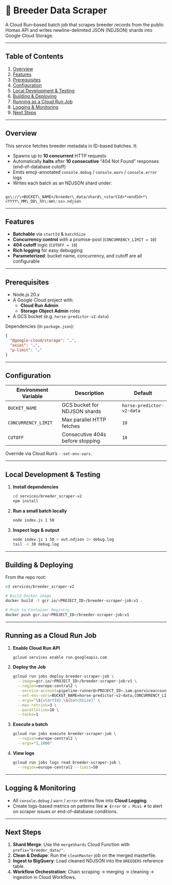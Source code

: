 # 🐄 Breeder Data Scraper

A Cloud Run–based batch job that scrapes breeder records from the public Homas API and writes newline-delimited JSON (NDJSON) shards into Google Cloud Storage.

---

## Table of Contents

1. [Overview](#overview)  
2. [Features](#features)  
3. [Prerequisites](#prerequisites)  
4. [Configuration](#configuration)  
5. [Local Development & Testing](#local-development--testing)  
6. [Building & Deploying](#building--deploying)  
7. [Running as a Cloud Run Job](#running-as-a-cloud-run-job)  
8. [Logging & Monitoring](#logging--monitoring)  
9. [Next Steps](#next-steps)  

---

## Overview

This service fetches breeder metadata in ID-based batches. It:

- Spawns up to **10 concurrent** HTTP requests  
- Automatically **halts** after **10 consecutive** “404 Not Found” responses (end-of-database cutoff)  
- Emits emoji-annotated `console.debug` / `console.warn` / `console.error` logs  
- Writes each batch as an NDJSON shard under:

```

gs\://\<BUCKET\_NAME>/breeder\_data/shard\_<startId>*<endId>*\<YYYY\_MM\_DD\_hh\:mm\:ss>.ndjson

````

---

## Features

- **Batchable** via `startId` & `batchSize`  
- **Concurrency control** with a promise-pool (`CONCURRENCY_LIMIT = 10`)  
- **404 cutoff** logic (`CUTOFF = 10`)  
- **Rich logging** for easy debugging  
- **Parameterized**: bucket name, concurrency, and cutoff are all configurable  

---

## Prerequisites

- Node.js 20.x  
- A Google Cloud project with:
  - **Cloud Run Admin**  
  - **Storage Object Admin** roles  
- A GCS bucket (e.g. `horse-predictor-v2-data`)  

Dependencies (in `package.json`):
```json
{
  "@google-cloud/storage": "…",
  "axios": "…",
  "p-limit": "…"
}
````

---

## Configuration

| Environment Variable | Description                      | Default                   |
| -------------------- | -------------------------------- | ------------------------- |
| `BUCKET_NAME`        | GCS bucket for NDJSON shards     | `horse-predictor-v2-data` |
| `CONCURRENCY_LIMIT`  | Max parallel HTTP fetches        | `10`                      |
| `CUTOFF`             | Consecutive 404s before stopping | `10`                      |

Override via Cloud Run’s `--set-env-vars`.

---

## Local Development & Testing

1. **Install dependencies**

   ```bash
   cd services/breeder_scraper-v2
   npm install
   ```

2. **Run a small batch locally**

   ```bash
   node index.js 1 50
   ```

3. **Inspect logs & output**

   ```bash
   node index.js 1 50 > out.ndjson 2> debug.log
   tail -n 30 debug.log
   ```

---

## Building & Deploying

From the repo root:

```bash
cd services/breeder_scraper-v2

# Build Docker image
docker build -t gcr.io/<PROJECT_ID>/breeder-scraper-job:v1 .

# Push to Container Registry
docker push gcr.io/<PROJECT_ID>/breeder-scraper-job:v1
```

---

## Running as a Cloud Run Job

1. **Enable Cloud Run API**

   ```bash
   gcloud services enable run.googleapis.com
   ```

2. **Deploy the Job**

   ```bash
   gcloud run jobs deploy breeder-scraper-job \
     --image=gcr.io/<PROJECT_ID>/breeder-scraper-job:v1 \
     --region=europe-central2 \
     --service-account=pipeline-runner@<PROJECT_ID>.iam.gserviceaccount.com \
     --set-env-vars=BUCKET_NAME=horse-predictor-v2-data,CONCURRENCY_LIMIT=10,CUTOFF=10 \
     --args="\${startId},\${batchSize}" \
     --max-retries=3 \
     --parallelism=10 \
     --tasks=1
   ```

3. **Execute a batch**

   ```bash
   gcloud run jobs execute breeder-scraper-job \
     --region=europe-central2 \
     --args="1,1000"
   ```

4. **View logs**

   ```bash
   gcloud run jobs logs read breeder-scraper-job \
     --region=europe-central2 --limit=50
   ```

---

## Logging & Monitoring

* All `console.debug` / `warn` / `error` entries flow into **Cloud Logging**.
* Create logs-based metrics on patterns like `❌ Error` or `⚠️ Miss #` to alert on scraper issues or end-of-database conditions.

---

## Next Steps

1. **Shard Merge**: Use the `mergeShards` Cloud Function with `prefix="breeder_data/"`.
2. **Clean & Dedupe**: Run the `cleanMaster` job on the merged masterfile.
3. **Ingest to BigQuery**: Load cleaned NDJSON into the `BREEDERS` reference table.
4. **Workflow Orchestration**: Chain scraping → merging → cleaning → ingestion in Cloud Workflows.

```
